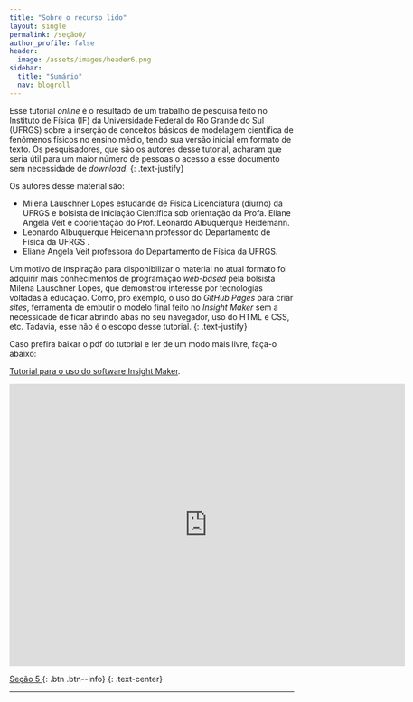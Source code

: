 ```yaml
---
title: "Sobre o recurso lido"
layout: single
permalink: /seção0/
author_profile: false
header:
  image: /assets/images/header6.png
sidebar:
  title: "Sumário"
  nav: blogroll
---
```


Esse tutorial _online_ é o resultado de um trabalho de pesquisa feito no Instituto de Física (IF) da Universidade Federal do Rio Grande do Sul (UFRGS) sobre a inserção de conceitos básicos de modelagem científica de fenômenos físicos no ensino médio, tendo sua versão inicial em formato de texto. Os pesquisadores, que são os autores desse tutorial, acharam que seria útil para um maior número de pessoas o acesso a esse documento sem necessidade de _download_.
{: .text-justify}

Os autores desse material são: 


  * Milena Lauschner Lopes estudande de Física Licenciatura (diurno) da UFRGS e bolsista de Iniciação Científica sob orientação da Profa. Eliane Angela Veit e coorientação do Prof. Leonardo Albuquerque Heidemann.  
  * Leonardo Albuquerque Heidemann professor do Departamento de Física da UFRGS . 
  * Eliane Angela Veit professora do Departamento de Física da UFRGS.

 Um motivo de inspiração para disponibilizar o material no atual formato foi adquirir mais conhecimentos de programação _web-based_ pela bolsista Milena Lauschner Lopes, que demonstrou interesse por tecnologias voltadas à educação. Como, pro exemplo, o uso do _GitHub Pages_ para criar _sites_, ferramenta de embutir o modelo final feito no _Insight Maker_ sem a necessidade de ficar abrindo abas no seu navegador, uso do HTML e CSS, etc. Tadavia, esse não é o escopo desse tutorial.
{: .text-justify}

Caso prefira baixar o pdf do tutorial e ler de um modo mais livre, faça-o abaixo: 

[Tutorial para o uso do software Insight Maker](http://milenalauschner.github.io/MM/assets/Tutorial_para_o_uso_do_software_Insight_Maker.pdf).


<p style="text-align: center;"><embed  width="700" height="500" src="https://milenalauschner.github.io/MM/assets/Tutorial_para_o_uso_do_software_Insight_Maker.pdf" type="application/pdf" /></p>



[<i class="fas fa-arrow-alt-circle-left"></i> Seção 5 ](https://milenalauschner.github.io/MM/seção5/){:
.btn .btn--info}
{: .text-center}
________________________________________________________________________________________________________________________________________________________________________________________________________________________________________________

